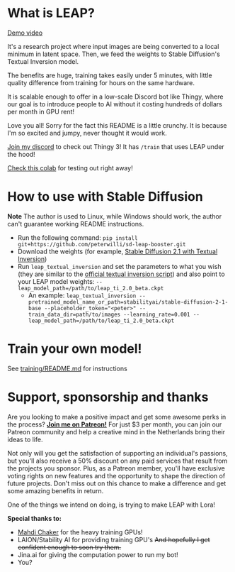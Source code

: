 # What is LEAP?

[Demo video](https://www.youtube.com/watch?v=iv_P6db88ts)

It's a research project where input images are being converted to a local minimum in latent space. Then, we feed the weights to Stable Diffusion's Textual Inversion model.

The benefits are huge, training takes easily under 5 minutes, with little quality difference from training for hours on the same hardware.

It is scalable enough to offer in a low-scale Discord bot like Thingy, where our goal is to introduce people to AI without it costing hundreds of dollars per month in GPU rent!

Love you all! Sorry for the fact this README is a little crunchy. It is because I'm so excited and jumpy, never thought it would work.

[Join my discord](https://discord.gg/j4wQYhhvVd) to check out Thingy 3! It has `/train` that uses LEAP under the hood!

[Check this colab](https://colab.research.google.com/drive/1-uBBQpPlt4k5YDNZiN4H4ICWlkVcitfP?usp=sharing) for testing out right away!

# How to use with Stable Diffusion

**Note** The author is used to Linux, while Windows should work, the author can't guarantee working README instructions.

- Run the following command: `pip install git+https://github.com/peterwilli/sd-leap-booster.git`
- Download the weights (for example, [Stable Diffusion 2.1 with Textual Inversion](https://github.com/peterwilli/sd-leap-booster/releases/download/sd-2.1-ti/leap_ti_2.0_sd2.1_beta.ckpt))
- Run `leap_textual_inversion` and set the parameters to what you wish (they are similar to the [official textual inversion script](https://github.com/huggingface/diffusers/blob/main/examples/textual_inversion/textual_inversion.py)) and also point to your LEAP model weights: `--leap_model_path=/path/to/leap_ti_2.0_beta.ckpt`
    - An example: `leap_textual_inversion --pretrained_model_name_or_path=stabilityai/stable-diffusion-2-1-base --placeholder_token="<peter>" --train_data_dir=path/to/images --learning_rate=0.001 --leap_model_path=/path/to/leap_ti_2.0_beta.ckpt`

# Train your own model!

See [training/README.md](training/README.md) for instructions

# Support, sponsorship and thanks

Are you looking to make a positive impact and get some awesome perks in the process? **[Join me on Patreon!](https://www.patreon.com/emerald_show)** For just $3 per month, you can join our Patreon community and help a creative mind in the Netherlands bring their ideas to life.

Not only will you get the satisfaction of supporting an individual's passions, but you'll also receive a 50% discount on any paid services that result from the projects you sponsor. Plus, as a Patreon member, you'll have exclusive voting rights on new features and the opportunity to shape the direction of future projects. Don't miss out on this chance to make a difference and get some amazing benefits in return.

One of the things we intend on doing, is trying to make LEAP with Lora!

**Special thanks to:**

 - [Mahdi Chaker](https://twitter.com/MahdiMC) for the heavy training GPUs!
 - LAION/Stability AI for providing training GPU's ~~And hopefully I get confident enough to soon try them.~~
 - Jina.ai for giving the computation power to run my bot!
 - You?
